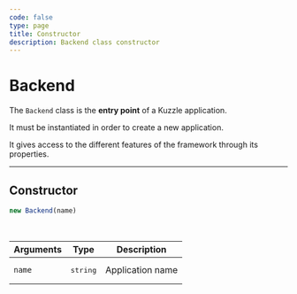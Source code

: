 ```yaml
---
code: false
type: page
title: Constructor
description: Backend class constructor
---
```


# Backend

<SinceBadge version="2.8.0" />

The `Backend` class is the **entry point** of a Kuzzle application.  

It must be instantiated in order to create a new application.  

It gives access to the different features of the framework through its properties.

---

## Constructor

```js
new Backend(name)
```

<br/>

| Arguments           | Type              | Description                                                                                                                     |
| ------------------- | ----------------- | ---------------- |
| `name`              | <pre>string</pre> | Application name |
